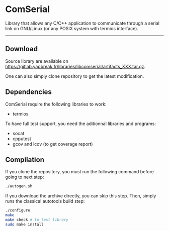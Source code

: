 # ComSerial

Library that allows any C/C++ application to communicate through a serial link
on GNU/Linux (or any POSIX system with termios interface).

---

## Download

Source library are available on
https://gitlab.yapbreak.fr/libraries/libcomserial/artifacts_XXX.tar.gz.

One can also simply clone repository to get the latest modification.

## Dependencies

ComSerial require the following libraries to work:

- termios

To have full test support, you need the aditionnal libraries and programs:

- socat
- cpputest
- gcov and lcov (to get coverage report)

## Compilation

If you clone the repository, you must run the following command before going
to next step:

```bash
./autogen.sh
```

If you download the archive directly, you can skip this step. Then, simply runs
the classical autotools build step:

```bash
./configure
make
make check # to test library
sudo make install
```
